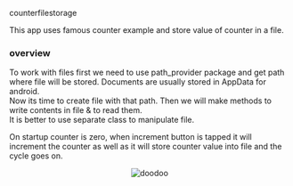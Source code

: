 counterfilestorage

This app uses famous counter example and store value of counter in a file.<br>

### overview
To work with files first we need to use path_provider package and get path where file will be stored. Documents are usually stored in AppData for android.<br>
Now its time to create file with that path. Then we will make methods to write contents in file & to read them.<br>
It is better to use separate class to manipulate file.

On startup counter is zero, when increment button is tapped it will increment the counter as well as it will store counter value into file and the cycle goes on.

<div align="center">
  <img src="https://github.com/user-attachments/assets/65018145-840d-4ce4-85ce-d97ccc25d93f" alt="doodoo">
</div>

